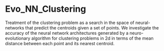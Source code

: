 # Evo_NN_Clustering
Treatment of the clustering problem as a search in the space of neural-networks that predict the centroids given a set of points.  We investigate the accuracy of the neural network architectures generated by a neuro-evolutionary algorithm for clustering problems in 2d in terms of the mean distance between each point and its nearest centroid.
